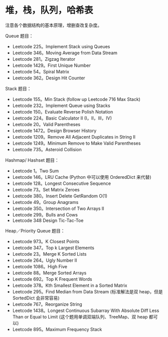# 堆，栈，队列，哈希表

注意各个数据结构的基本原理，增删查改复杂度。

Queue 题目：
- Leetcode 225。Implement Stack using Queues
- Leetcode 346。Moving Average from Data Stream
- Leetcode 281。Zigzag Iterator
- Leetcode 1429。First Unique Number
- Leetcode 54。Spiral Matrix
- Leetcode 362。Design Hit Counter

Stack 题目：
- Leetcode 155。Min Stack (follow up Leetcode 716 Max Stack)
- Leetcode 232。Implement Queue using Stacks
- Leetcode 150。Evaluate Reverse Polish Notation
- Leetcode 224。Basic Calculator II (I，II，III，IV)
- Leetcode 20。Valid Parentheses
- Leetcode 1472。Design Browser History
- Leetcode 1209。Remove All Adjacent Duplicates in String II
- Leetcode 1249。Minimum Remove to Make Valid Parentheses
- Leetcode 735。Asteroid Collision

Hashmap/ Hashset 题目：
- Leetcode 1。Two Sum
- Leetcode 146。LRU Cache (Python 中可以使用 OrderedDict 来代替)
- Leetcode 128。Longest Consecutive Sequence
- Leetcode 73。Set Matrix Zeroes
- Leetcode 380。Insert Delete GetRandom O(1)
- Leetcode 49。Group Anagrams
- Leetcode 350。Intersection of Two Arrays II
- Leetcode 299。Bulls and Cows
- Leetcode 348 Design Tic-Tac-Toe

Heap／Priority Queue 题目：
- Leetcode 973。K Closest Points
- Leetcode 347。Top k Largest Elements
- Leetcode 23。Merge K Sorted Lists
- Leetcode 264。Ugly Number II
- Leetcode 1086。High Five
- Leetcode 88。Merge Sorted Arrays
- Leetcode 692。Top K Frequent Words
- Leetcode 378。Kth Smallest Element in a Sorted Matrix
- Leetcode 295。Find Median from Data Stream (标准解法是双 heap，但是 SortedDict 会非常容易)
- Leetcode 767。Reorganize String
- Leetcode 1438。Longest Continuous Subarray With Absolute Diff Less Than or Equal to Limit (这个题用单调双端队列、TreeMap、双 heap 都可以)
- Leetcode 895。Maximum Frequency Stack
